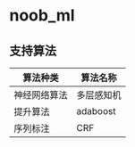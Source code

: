 # noob_ml

## 支持算法
| 算法种类 | 算法名称 |
| ------- | ------- |
| 神经网络算法 | 多层感知机 |
| 提升算法 | adaboost |
| 序列标注 | CRF |
